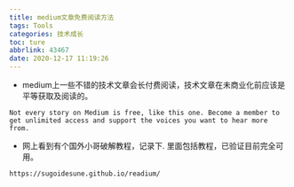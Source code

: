 ```yaml
---
title: medium文章免费阅读方法
tags: Tools
categories: 技术成长
toc: ture
abbrlink: 43467
date: 2020-12-17 11:19:26
---
```



- medium上一些不错的技术文章会长付费阅读，技术文章在未商业化前应该是平等获取及阅读的。
```
Not every story on Medium is free, like this one. Become a member to get unlimited access and support the voices you want to hear more from.
```


- 网上看到有个国外小哥破解教程，记录下. 里面包括教程，已验证目前完全可用。

```
https://sugoidesune.github.io/readium/
```